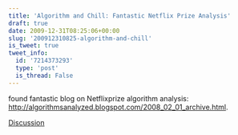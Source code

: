```yaml
---
title: 'Algorithm and Chill: Fantastic Netflix Prize Analysis'
draft: true
date: 2009-12-31T08:25:06+00:00
slug: '200912310825-algorithm-and-chill'
is_tweet: true
tweet_info:
  id: '7214373293'
  type: 'post'
  is_thread: False
---
```




found fantastic blog on  Netflixprize algorithm analysis: http://algorithmsanalyzed.blogspot.com/2008_02_01_archive.html.

[Discussion](https://x.com/sytelus/status/7214373293)
